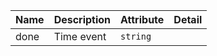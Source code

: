| Name                                                                                             | Description | Attribute | Detail |
| ------------------------------------------------------------------------------------------------ | ----------- | --------- | ------ |
| <div className="Api__Table"> <div>done</div> <div className="Api__Table Docs__Tags"></div></div> | Time event  | `string`  |

